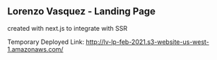 ## Lorenzo Vasquez - Landing Page

created with next.js to integrate with SSR

Temporary Deployed Link: http://lv-lp-feb-2021.s3-website-us-west-1.amazonaws.com/
